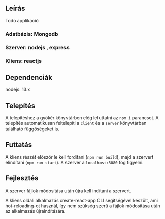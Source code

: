 ## Leírás

Todo applikació

### Adatbázis: Mongodb
### Szerver: nodejs , express
### Kliens: reactjs

## Dependenciák

nodejs: 13.x

## Telepítés

A telepítéshez a gyökér könyvtárben elég lefuttatni az `npm i` parancsot. A telepítés automatikusan feltelepíti a `client` és a `server` könyvtárban található függőségeket is.

## Futtatás

A kliens részét először le kell fordítani (`npm run build`), majd a szervert elindítani (`npm run start`). A szerver a `localhost:8080` fog figyelni.

## Fejlesztés

A szerver fájlok módosítása után újra kell indítani a szervert.

A kliens oldali alkalmazás create-react-app CLI segítségével készült, ami hot-reloading-ot használ, így nem szükség szerű a fájlok módosítása után az alkalmazás újraindítására.
